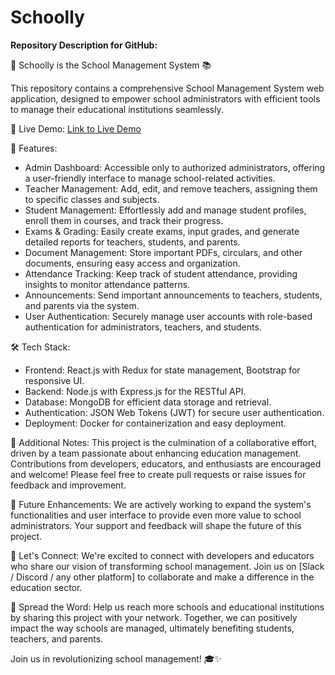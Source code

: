 # Schoolly
**Repository Description for GitHub:**

🏫 Schoolly is the School Management System 📚

This repository contains a comprehensive School Management System web application, designed to empower school administrators with efficient tools to manage their educational institutions seamlessly.

🔗 Live Demo: [Link to Live Demo](https://www.example-school-management.com)

🚀 Features:
- Admin Dashboard: Accessible only to authorized administrators, offering a user-friendly interface to manage school-related activities.
- Teacher Management: Add, edit, and remove teachers, assigning them to specific classes and subjects.
- Student Management: Effortlessly add and manage student profiles, enroll them in courses, and track their progress.
- Exams & Grading: Easily create exams, input grades, and generate detailed reports for teachers, students, and parents.
- Document Management: Store important PDFs, circulars, and other documents, ensuring easy access and organization.
- Attendance Tracking: Keep track of student attendance, providing insights to monitor attendance patterns.
- Announcements: Send important announcements to teachers, students, and parents via the system.
- User Authentication: Securely manage user accounts with role-based authentication for administrators, teachers, and students.

🛠️ Tech Stack:
- Frontend: React.js with Redux for state management, Bootstrap for responsive UI.
- Backend: Node.js with Express.js for the RESTful API.
- Database: MongoDB for efficient data storage and retrieval.
- Authentication: JSON Web Tokens (JWT) for secure user authentication.
- Deployment: Docker for containerization and easy deployment.

📝 Additional Notes:
This project is the culmination of a collaborative effort, driven by a team passionate about enhancing education management. Contributions from developers, educators, and enthusiasts are encouraged and welcome! Please feel free to create pull requests or raise issues for feedback and improvement.

🌱 Future Enhancements:
We are actively working to expand the system's functionalities and user interface to provide even more value to school administrators. Your support and feedback will shape the future of this project.

🤝 Let's Connect:
We're excited to connect with developers and educators who share our vision of transforming school management. Join us on [Slack / Discord / any other platform] to collaborate and make a difference in the education sector.

📢 Spread the Word:
Help us reach more schools and educational institutions by sharing this project with your network. Together, we can positively impact the way schools are managed, ultimately benefiting students, teachers, and parents.

Join us in revolutionizing school management! 🎓✨
